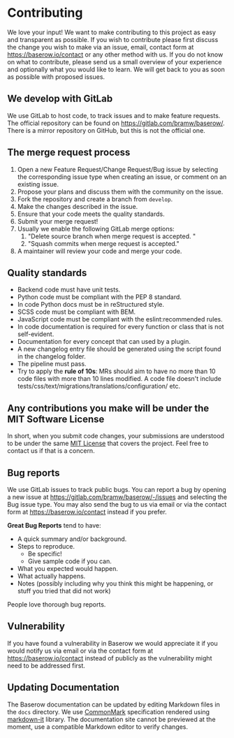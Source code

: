 # Contributing

We love your input! We want to make contributing to this project as easy and
transparent as possible. If you wish to contribute please first discuss the change
you wish to make via an issue, email, contact form at https://baserow.io/contact or
any other method with us. If you do not know on what to contribute, please send us a
small overview of your experience and optionally what you would like to learn. We will
get back to you as soon as possible with proposed issues.

## We develop with GitLab

We use GitLab to host code, to track issues and to make feature requests. The official
repository can be found on https://gitlab.com/bramw/baserow/. There is a mirror 
repository on GitHub, but this is not the official one.

## The merge request process

1. Open a new Feature Request/Change Request/Bug issue by selecting the corresponding 
   issue type when creating an issue, or comment on an existing issue.
1. Propose your plans and discuss them with the community on the issue.
1. Fork the repository and create a branch from `develop`.
1. Make the changes described in the issue.
1. Ensure that your code meets the quality standards.
1. Submit your merge request!
1. Usually we enable the following GitLab merge options:
    1. "Delete source branch when merge request is accepted. "
    1. "Squash commits when merge request is accepted."
1. A maintainer will review your code and merge your code.

## Quality standards

* Backend code must have unit tests.
* Python code must be compliant with the PEP 8 standard.
* In code Python docs must be in reStructured style.
* SCSS code must be compliant with BEM.
* JavaScript code must be compliant with the eslint:recommended rules.
* In code documentation is required for every function or class that is not self-evident.
* Documentation for every concept that can used by a plugin.
* A new changelog entry file should be generated using the script found in the changelog folder.
* The pipeline must pass.
* Try to apply the **rule of 10s**: MRs should aim to have no more than 10 code files with more than 10 lines modified. 
  A code file doesn't include tests/css/text/migrations/translations/configuration/ etc.

## Any contributions you make will be under the MIT Software License

In short, when you submit code changes, your submissions are understood to be under
the same [MIT License](http://choosealicense.com/licenses/mit/) that covers the
project. Feel free to contact us if that is a concern.

## Bug reports

We use GitLab issues to track public bugs. You can report a bug by opening a new issue
at https://gitlab.com/bramw/baserow/-/issues and selecting the Bug issue type. You may 
also send the bug to us via email or via the contact form at https://baserow.io/contact 
instead if you prefer.

**Great Bug Reports** tend to have:

* A quick summary and/or background.
* Steps to reproduce.
  * Be specific!
  * Give sample code if you can.
* What you expected would happen.
* What actually happens.
* Notes (possibly including why you think this might be happening, or stuff you tried
  that did not work)
  
People love thorough bug reports.

## Vulnerability

If you have found a vulnerability in Baserow we would appreciate it if you would notify
us via email or via the contact form at https://baserow.io/contact instead of publicly
as the vulnerability might need to be addressed first.

## Updating Documentation

The Baserow documentation can be updated by editing Markdown files in the `docs` directory. We use [CommonMark](https://commonmark.org/) specification rendered using [markdown-it](https://www.npmjs.com/package/markdown-it) library. The documentation site cannot be previewed at the moment, use a compatible Markdown editor to verify changes.